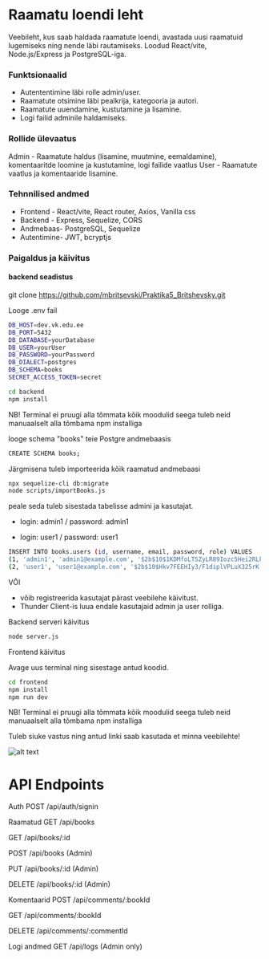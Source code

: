 # Raamatu loendi leht

Veebileht, kus saab haldada raamatute loendi, avastada uusi raamatuid lugemiseks ning nende läbi rautamiseks. Loodud React/vite, Node.js/Express ja PostgreSQL-iga.

### Funktsionaalid
* Autententimine läbi rolle admin/user.
* Raamatute otsimine läbi pealkrija, kategooria ja autori.
* Raamatute uuendamine, kustutamine ja lisamine.
* Logi failid adminile haldamiseks.

### Rollide ülevaatus

Admin - Raamatute haldus (lisamine, muutmine, eemaldamine), komentaaritde loomine ja kustutamine, logi failide vaatlus
User - Raamatute vaatlus ja komentaaride lisamine.

### Tehnnilised andmed
* Frontend - React/vite, React router, Axios, Vanilla css
* Backend - Express, Sequelize, CORS
* Andmebaas- PostgreSQL, Sequelize
* Autentimine- JWT, bcryptjs

### Paigaldus ja käivitus

#### backend seadistus

git clone https://github.com/mbritsevski/Praktika5_Britshevsky.git

Looge .env fail
```bash
DB_HOST=dev.vk.edu.ee
DB_PORT=5432
DB_DATABASE=yourDatabase
DB_USER=yourUser
DB_PASSWORD=yourPassword
DB_DIALECT=postgres
DB_SCHEMA=books
SECRET_ACCESS_TOKEN=secret
```
```bash
cd backend
npm install

```

NB! Terminal ei pruugi alla tõmmata kõik moodulid seega tuleb neid manuaalselt alla tõmbama npm installiga

looge schema "books" teie Postgre andmebaasis

```bash
CREATE SCHEMA books;

```
Järgmisena tuleb importeerida kõik raamatud andmebaasi

```bash
npx sequelize-cli db:migrate
node scripts/importBooks.js
```

peale seda tuleb sisestada tabelisse admini ja kasutajat.

* login: admin1 / password: admin1

* login: user1 / password: user1

```bash
INSERT INTO books.users (id, username, email, password, role) VALUES
(1, 'admin1', 'admin1@example.com', '$2b$10$1KDMfoLTSZyLR89Iozc5Hei2RLkfW3G5fxIIyjzaZ5BZH3QH1M51S', 'Admin'),
(2, 'user1', 'user1@example.com', '$2b$10$Hkv7FEEHIy3/F1diplVPLuX325rK.KaT2xYMx020Ib0ckFmkUvhVC', 'User');
```
VÕI
* võib registreerida kasutajat pärast veebilehe käivitust.
* Thunder Client-is luua endale kasutajaid admin ja user rolliga.

Backend serveri käivitus
```bash
node server.js
```

Frontend käivitus

Avage uus terminal ning sisestage antud koodid.

```bash
cd frontend
npm install
npm run dev
```
NB! Terminal ei pruugi alla tõmmata kõik moodulid seega tuleb neid manuaalselt alla tõmbama npm installiga

Tuleb siuke vastus ning antud linki saab kasutada et minna veebilehte!

![alt text](image.png)

# API Endpoints
Auth
POST /api/auth/signin

Raamatud
GET /api/books

GET /api/books/:id

POST /api/books (Admin)

PUT /api/books/:id (Admin)

DELETE /api/books/:id (Admin)

Komentaarid
POST /api/comments/:bookId

GET /api/comments/:bookId

DELETE /api/comments/:commentId

Logi andmed
GET /api/logs (Admin only)
